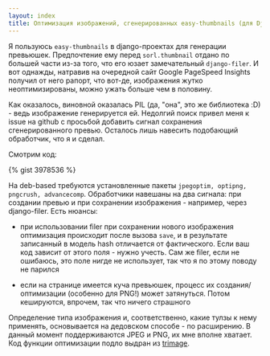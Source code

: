 ```yaml
---
layout: index
title: Оптимизация изображений, сгенерированных easy-thumbnails (для Django)
---
```


Я пользуюсь `easy-thumbnails` в django-проектах для генерации превьюшек.
Предпочтение ему перед `sorl.thumbnail` отдано по большей части из-за того, что
его юзает замечательный `django-filer`. И вот однажды, натравив на очередной
сайт Google PageSpeed Insights получил от него рапорт, что вот-де, изображения
жутко неоптимизированы, можно ужать больше чем в половину.

Как оказалось, виновной оказалась PIL (да, "она", это же библиотека :D) - ведь
изображение генерируется ей. Недолгий поиск привел меня к issue на github с
просьбой добавить сигнал сохранения сгенерированного превью. Осталось лишь
навесить подобающий обработчик, что я и сделал.

Смотрим код:

{% gist 3978536 %}

На deb-based требуются установленные пакеты `jpegoptim, optipng, pngcrush,
advancecomp`.  Обработчики навешаны на два сигнала: при создании превью и при
сохранении изображения - например, через django-filer.  Есть нюансы:

- при использовании filer при сохранении нового изображения оптимизация
  происходит после вызова `save`, и в результате записанный в модель hash
  отличается от фактического. Если ваш код зависит от этого поля - нужно учесть.
  Сам же filer, если не ошибаюсь, это поле нигде не использует, так что я по
  этому поводу не парился

- если на странице имеется куча превьюшек, процесс их создания/оптимизации
  (особенно для PNG!) может затянуться. Потом кешируются, впрочем, так что
  ничего страшного

Определение типа изображения и, соответственно, какие тулзы к нему применять,
основывается на дедовском способе - по расширению. В данный момент
поддерживаются JPEG и PNG, их мне вполне хватает. Код функции оптимизации подло
выдран из [trimage][].



[trimage]: http://trimage.org/

